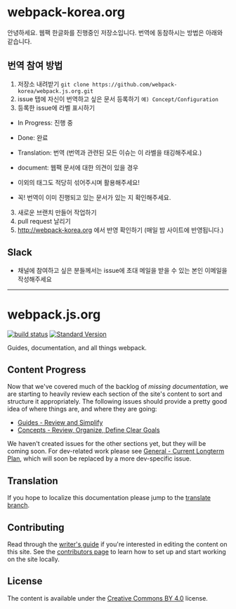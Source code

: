 # webpack-korea.org
안녕하세요. 웹팩 한글화를 진행중인 저장소입니다.
번역에 동참하시는 방법은 아래와 같습니다.

## 번역 참여 방법

1. 저장소 내려받기
```git clone https://github.com/webpack-korea/webpack.js.org.git```
2. issue 탭에 자신이 번역하고 싶은 문서 등록하기
```예) Concept/Configuration```
3. 등록한 issue에 라벨 표시하기
- In Progress: 진행 중
- Done: 완료
- Translation: 번역 (번역과 관련된 모든 이슈는 이 라벨을 태깅해주세요.)
- document: 웹팩 문서에 대한 의견이 있을 경우
- 이외의 태그도 적당히 섞어주시며 활용해주세요!

- 꼭! 번역이 이미 진행되고 있는 문서가 있는 지 확인해주세요.

3. 새로운 브랜치 만들어 작업하기
4. pull request 날리기
5. http://webpack-korea.org 에서 반영 확인하기
(매일 밤 사이트에 반영됩니다.)

## Slack
- 채널에 참여하고 싶은 분들께서는 issue에 초대 메일을 받을 수 있는 본인 이메일을 작성해주세요

---

# webpack.js.org

[![build status](https://secure.travis-ci.org/webpack/webpack.js.org.svg)](http://travis-ci.org/webpack/webpack.js.org)
[![Standard Version](https://img.shields.io/badge/release-standard%20version-brightgreen.svg)](https://github.com/conventional-changelog/standard-version)

Guides, documentation, and all things webpack.


## Content Progress

Now that we've covered much of the backlog of _missing documentation_, we are starting
to heavily review each section of the site's content to sort and structure it appropriately.
The following issues should provide a pretty good idea of where things are, and where
they are going:

- [Guides - Review and Simplify][1]
- [Concepts - Review, Organize, Define Clear Goals][2]

We haven't created issues for the other sections yet, but they will be coming soon. For
dev-related work please see [General - Current Longterm Plan][3], which will soon be
replaced by a more dev-specific issue.


## Translation

If you hope to localize this documentation please jump to the [translate branch][4].


## Contributing

Read through the [writer's guide][7] if you're interested in editing the content on this
site. See the [contributors page][5] to learn how to set up and start working on the site
locally.


## License

The content is available under the [Creative Commons BY 4.0][6] license.


[1]: https://github.com/webpack/webpack.js.org/issues/1258
[2]: https://github.com/webpack/webpack.js.org/issues/1386
[3]: https://github.com/webpack/webpack.js.org/issues/1380
[4]: https://github.com/webpack/webpack.js.org/tree/translation
[5]: https://github.com/webpack/webpack.js.org/blob/master/.github/CONTRIBUTING.md
[6]: https://creativecommons.org/licenses/by/4.0/
[7]: https://webpack.js.org/writers-guide
